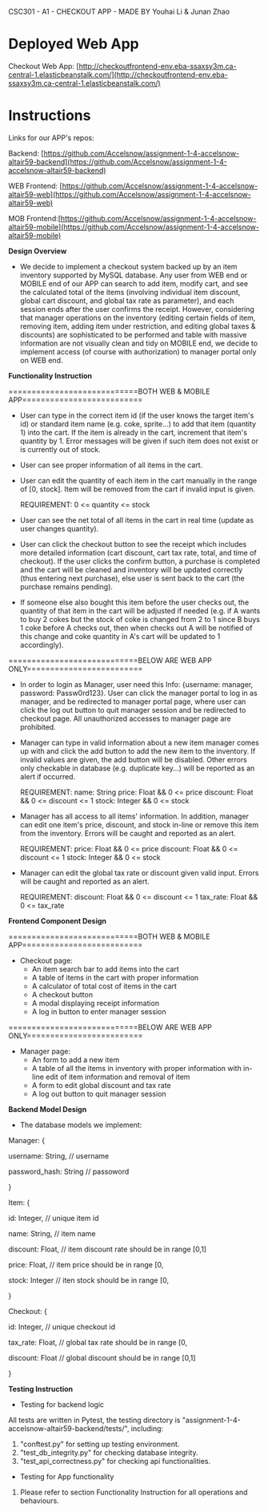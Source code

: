 CSC301 - A1 - CHECKOUT APP - MADE BY Youhai Li & Junan Zhao
# Deployed Web App
Checkout Web App: [http://checkoutfrontend-env.eba-ssaxsy3m.ca-central-1.elasticbeanstalk.com/](http://checkoutfrontend-env.eba-ssaxsy3m.ca-central-1.elasticbeanstalk.com/)
# Instructions

Links for our APP&#39;s repos:

Backend: [https://github.com/Accelsnow/assignment-1-4-accelsnow-altair59-backend](https://github.com/Accelsnow/assignment-1-4-accelsnow-altair59-backend)

WEB Frontend: [https://github.com/Accelsnow/assignment-1-4-accelsnow-altair59-web](https://github.com/Accelsnow/assignment-1-4-accelsnow-altair59-web)

MOB Frontend:[https://github.com/Accelsnow/assignment-1-4-accelsnow-altair59-mobile](https://github.com/Accelsnow/assignment-1-4-accelsnow-altair59-mobile)

**Design Overview**

- We decide to implement a checkout system backed up by an item inventory supported by MySQL database. Any user from WEB end or MOBILE end of our APP can search to add item, modify cart, and see the calculated total of the items (involving individual item discount, global cart discount, and global tax rate as parameter), and each session ends after the user confirms the receipt. However, considering that manager operations on the inventory (editing certain fields of item, removing item, adding item under restriction, and editing global taxes &amp; discounts) are sophisticated to be performed and table with massive information are not visually clean and tidy on MOBILE end, we decide to implement access (of course with authorization) to manager portal only on WEB end.

**Functionality Instruction**

============================BOTH WEB &amp; MOBILE APP==========================

- User can type in the correct item id (if the user knows the target item&#39;s id) or standard item name (e.g. coke, sprite…) to add that item (quantity 1) into the cart. If the item is already in the cart, increment that item&#39;s quantity by 1. Error messages will be given if such item does not exist or is currently out of stock.

- User can see proper information of all items in the cart.

- User can edit the quantity of each item in the cart manually in the range of [0, stock]. Item will be removed from the cart if invalid input is given.

  REQUIREMENT:
  0 <= quantity <= stock

- User can see the net total of all items in the cart in real time (update as user changes quantity).

- User can click the checkout button to see the receipt which includes more detailed information (cart discount, cart tax rate, total, and time of checkout). If the user clicks the confirm button, a purchase is completed and the cart will be cleaned and inventory will be updated correctly (thus entering next purchase), else user is sent back to the cart (the purchase remains pending).

- If someone else also bought this item before the user checks out, the quantity of that item in the cart will be adjusted if needed (e.g. if A wants to buy 2 cokes but the stock of coke is changed from 2 to 1 since B buys 1 coke before A checks out, then when checks out A will be notified of this change and coke quantity in A&#39;s cart will be updated to 1 accordingly).

============================BELOW ARE WEB APP ONLY=========================

- In order to login as Manager, user need this Info: {username: manager, password: Passw0rd123}. User can click the manager portal to log in as manager, and be redirected to manager portal page, where user can click the log out button to quit manager session and be redirected to checkout page. All unauthorized accesses to manager page are prohibited.

- Manager can type in valid information about a new item manager comes up with and click the add button to add the new item to the inventory. If invalid values are given, the add button will be disabled. Other errors only checkable in database (e.g. duplicate key…) will be reported as an alert if occurred.

  REQUIREMENT:
  name: String
  price: Float &amp;&amp; 0 <= price
  discount: Float &amp;&amp; 0 <= discount <= 1
  stock: Integer &amp;&amp; 0 <= stock

- Manager has all access to all items&#39; information. In addition, manager can edit one item&#39;s price, discount, and stock in-line or remove this item from the inventory. Errors will be caught and reported as an alert.

  REQUIREMENT:
  price: Float &amp;&amp; 0 <= price
  discount: Float &amp;&amp; 0 <= discount <= 1
  stock: Integer &amp;&amp; 0 <= stock

- Manager can edit the global tax rate or discount given valid input. Errors will be caught and reported as an alert.

  REQUIREMENT:
  discount: Float &amp;&amp; 0 <= discount <= 1
  tax\_rate: Float &amp;&amp; 0 <= tax\_rate

**Frontend Component Design**

============================BOTH WEB &amp; MOBILE APP==========================

- Checkout page:
  - An item search bar to add items into the cart
  - A table of items in the cart with proper information
  - A calculator of total cost of items in the cart
  - A checkout button
  - A modal displaying receipt information
  - A log in button to enter manager session

============================BELOW ARE WEB APP ONLY=========================

- Manager page:
  - An form to add a new item
  - A table of all the items in inventory with proper information with in-line edit of item information and removal of item
  - A form to edit global discount and tax rate
  - A log out button to quit manager session

**Backend Model Design**

- The database models we implement:

Manager: {

username: String, // username

password\_hash: String // passoword

}

Item: {

id: Integer, // unique item id

name: String, // item name

discount: Float, // item discount rate should be in range [0,1]

price: Float, // item price should be in range [0,

stock: Integer // iten stock should be in range [0,

}

Checkout: {

id: Integer, // unique checkout id

tax\_rate: Float, // global tax rate should be in range [0,

discount: Float // global discount should be in range [0,1]

}

**Testing Instruction**

- Testing for backend logic

All tests are written in Pytest, the testing directory is &quot;assignment-1-4-accelsnow-altair59-backend/tests/&quot;, including:

1. &quot;conftest.py&quot; for setting up testing environment.
2. &quot;test\_db\_integrity.py&quot; for checking database integrity.
3. &quot;test\_api\_correctness.py&quot; for checking api functionalities.

- Testing for App functionality

1. Please refer to section Functionality Instruction for all operations and behaviours.
